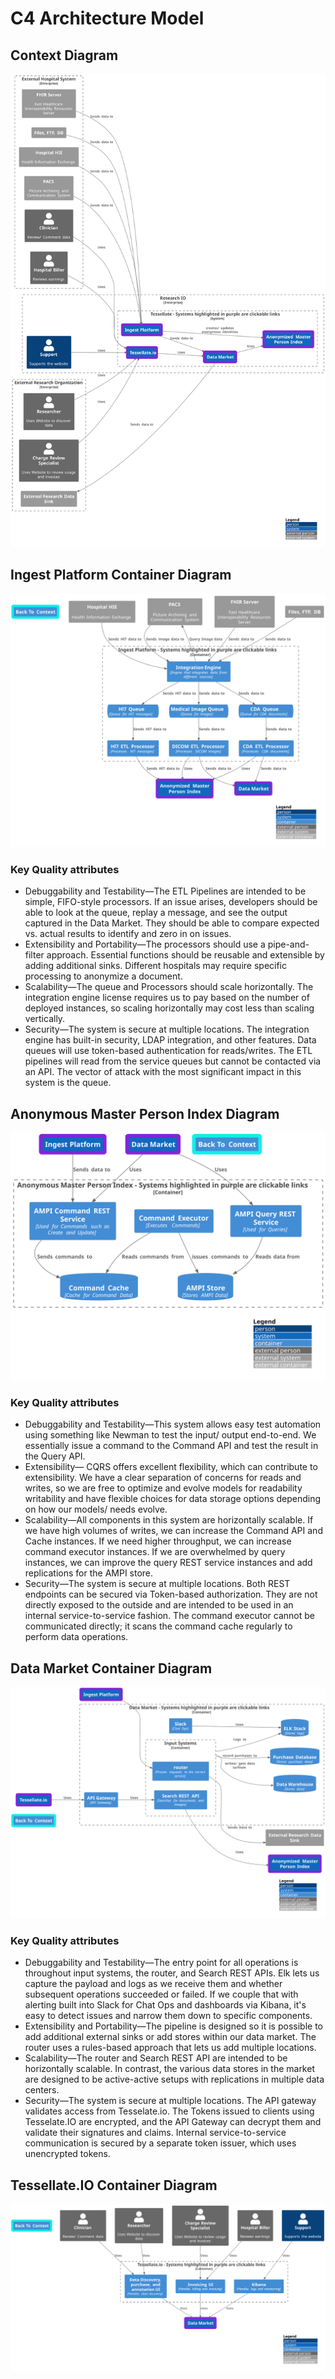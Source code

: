 # C4 Architecture Model

## Context Diagram

![not found](./ArchitectureModel/ContextDiagram.svg)

## Ingest Platform Container Diagram

![not found](./ArchitectureModel/IngestPlatformContainer.svg)

### Key Quality attributes

- Debuggability and Testability—The ETL Pipelines are intended to be simple, FIFO-style processors. If an issue arises,
  developers should be able to look at the queue, replay a message, and see the output captured in the Data Market. They
  should be able to compare expected vs. actual results to identify and zero in on issues.
- Extensibility and Portability—The processors should use a pipe-and-filter approach. Essential functions should be
  reusable and extensible by adding additional sinks. Different hospitals may require specific processing to anonymize a
  document.
- Scalability—The queue and Processors should scale horizontally. The integration engine license requires us to pay
  based on the number of deployed instances, so scaling horizontally may cost less than scaling vertically.
- Security—The system is secure at multiple locations. The integration engine has built-in security, LDAP integration,
  and other features. Data queues will use token-based authentication for reads/writes. The ETL pipelines will read from
  the service queues but cannot be contacted via an API. The vector of attack with the most significant impact in this
  system is the queue.

## Anonymous Master Person Index Diagram

![not found](./ArchitectureModel/AMPIContainer.svg)

### Key Quality attributes

- Debuggability and Testability—This system allows easy test automation using something like Newman to test the input/
  output end-to-end. We essentially issue a command to the Command API and test the result in the Query API.
- Extensibility— CQRS offers excellent flexibility, which can contribute to extensibility. We have a clear separation of
  concerns for reads and writes, so we are free to optimize and evolve models for readability writability and have
  flexible choices for data storage options depending on how our models/ needs evolve.
- Scalability—All components in this system are horizontally scalable. If we have high volumes of writes, we can
  increase the Command API and Cache instances. If we need higher throughput, we can increase command executor
  instances. If we are overwhelmed by query instances, we can improve the query REST service instances and add
  replications for the AMPI store.
- Security—The system is secure at multiple locations. Both REST endpoints can be secured via Token-based authorization.
  They are not directly exposed to the outside and are intended to be used in an internal service-to-service fashion.
  The command executor cannot be communicated directly; it scans the command cache regularly to perform data operations.

## Data Market Container Diagram

![not found](./ArchitectureModel/DataMarketContainer.svg)

### Key Quality attributes

- Debuggability and Testability—The entry point for all operations is throughout input systems, the router, and Search
  REST APIs. Elk lets us capture the payload and logs as we receive them and whether subsequent operations succeeded or
  failed. If we couple that with alerting built into Slack for Chat Ops and dashboards via Kibana, it's easy to detect
  issues and narrow them down to specific components.
- Extensibility and Portability—The pipeline is designed so it is possible to add additional external sinks or add
  stores within our data market. The router uses a rules-based approach that lets us add multiple locations.
- Scalability—The router and Search REST API are intended to be horizontally scalable. In contrast, the various data
  stores in the market are designed to be active-active setups with replications in multiple data centers.
- Security—The system is secure at multiple locations. The API gateway validates access from Tesselate.io. The Tokens
  issued to clients using Tesselate.IO are encrypted, and the API Gateway can decrypt them and validate their signatures
  and claims. Internal service-to-service communication is secured by a separate token issuer, which uses unencrypted
  tokens.

## Tessellate.IO Container Diagram

![not found](./ArchitectureModel/TessellateIOContainer.svg)